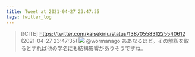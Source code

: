 ```yaml
---
title: Tweet at 2021-04-27 23:47:35
tags: twitter_log
---
```


> [!CITE] https://twitter.com/kaisekiriu/status/1387055831225540612 (2021-04-27 23:47:35)
> ![](https://twitter.com/kaisekiriu/status/1387055831225540612)
> @wormanago ああなるほど。その解釈を取るとすれば他の学名にも結構影響がありそうですね。
